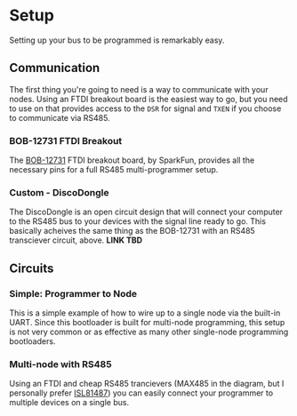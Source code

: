 
# Setup

Setting up your bus to be programmed is remarkably easy.

## Communication

The first thing you're going to need is a way to communicate with your nodes. Using an FTDI breakout board is the easiest 
way to go, but you need to use on that provides access to the `DSR` for signal and `TXEN` if you choose to communicate via RS485.

### BOB-12731 FTDI Breakout
The [BOB-12731](https://www.sparkfun.com/products/12731) FTDI breakout board, by SparkFun, provides all the necessary pins for
a full RS485 multi-programmer setup.

### Custom - DiscoDongle

The DiscoDongle is an open circuit design that will connect your computer to the RS485 bus to your devices with the signal line
ready to go. This basically acheives the same thing as the BOB-12731 with an RS485 transciever circuit, above. __LINK TBD__

## Circuits

### Simple: Programmer to Node

This is a simple example of how to wire up to a single node via the built-in UART. Since this bootloader is built
for multi-node programming, this setup is not very common or as effective as many other single-node programming bootloaders.

### Multi-node with RS485

Using an FTDI and cheap RS485 trancievers (MAX485 in the diagram, but I personally prefer [ISL81487](https://www.digikey.com/product-search/en?keywords=ISL81487))
you can easily connect your programmer to multiple devices on a single bus.
